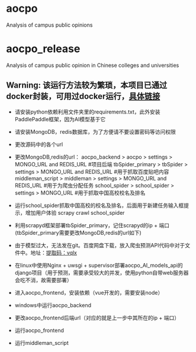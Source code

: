# aocpo
Analysis of campus public opinions
# aocpo_release
Analysis of campus public opinion in Chinese colleges and universities

## Warning: 该运行方法较为繁琐，本项目已通过docker封装，可用过docker运行，[具体链接](https://github.com/CoderChen01/aocpo_release/blob/master/docker-run.md)

* 请安装python依赖利用文件夹里的requirements.txt，此外安装PaddlePaddle框架，因为AI模型基于它

* 请安装MongoDB，redis数据库，为了方便请不要设置密码等访问权限

* 更改源码中的各个url

* 更改MongoDB,redis的url：
    aocpo_backend > aocpo > settings > MONGO_URL and REDIS_URL #项目后端
    tbSpider_primary > tbSpider > settings > MONGO_URL and REDIS_URL #用于抓取百度贴吧内容
    middleman_script > middleman > settings >  MONGO_URL and REDIS_URL #用于为爬虫分配任务
    school_spider > school_spider > settings > MONGO_URL #用于抓取中国高校校名及排名

* 运行school_spider抓取中国高校的校名及排名，后面用于新建任务输入框提示，增加用户体验
    scrapy crawl school_spider

* 利用scrapyd框架部署tbSpider_primary，记住scrapyd的ip + 端口(tbSpider_primary需要更改MongoDB,redis的url如下)

* 由于模型过大，无法发在git。百度网盘下载，放入爬虫预测API代码中对于文件中。地址：[提取码：vqlx](https://pan.baidu.com/s/1u_Z_6MNo53UtW3r1lbs-1A)

* 在linux中使用Nginx + uwsgi + supervisor部署aocpo_AI_models_api的django项目（用于预测，需要承受较大的并发，使用python自带web服务器会吃不消，故需要部署）

* 进入aocpo_frontend，安装依赖（vue开发的，需要安装node）

* windows中运行aocpo_backend

* 更改aocpo_frontend后端url（对应的就是上一步中其所在的ip + 端口）

* 运行aocpo_frontend

* 运行middleman_script

